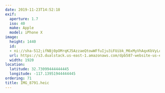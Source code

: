 ```yaml
---
date: 2019-11-23T14:52:18
exif:
  aperture: 1.7
  iso: 40
  make: Apple
  model: iPhone X
image:
  height: 1440
  id:
  - ni://sha-512;ifNBj0pOMrqKJ5AzzaeQtowWFfuIju3iFUibk_M6xMyVhAqxKbVyLqLNlvVKlVbfMsKgODiionneZyFq6jGDhQ
  url: https://s3.dualstack.us-east-1.amazonaws.com/dpb587-website-us-east-1/asset/gallery/2019-san-diego/973765b2-650d-af52-76a6-671244cddad1~1920.jpg
  width: 1920
location:
  latitude: 32.73099444444445
  longitude: -117.13951944444445
ordering: 71
title: IMG_8791.heic
---
```

